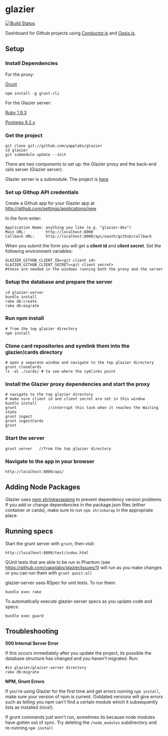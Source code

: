 glazier
==============
[![Build Status](https://travis-ci.org/yapplabs/glazier.png?branch=master)](https://travis-ci.org/yapplabs/glazier)

Dashboard for Github projects using [Conductor.js](https://github.com/tildeio/conductor.js) and
[Oasis.js](https://github.com/tildeio/oasis.js).


## Setup

### Install Dependencies

For the proxy:

[Grunt](http://gruntjs.com/)

    npm install -g grunt-cli

For the Glazier server:

[Ruby 1.9.3](http://www.ruby-lang.org/en/downloads/)

[Postgres 9.2.x](http://postgresapp.com/)

### Get the project

    git clone git://github.com/yapplabs/glazier
    cd glazier
    git submodule update --init

There are two components to set up:  the Glazier proxy and the back-end rails server (Glazier server).

Glazier server is a submodule.  The project is [here](https://github.com/yapplabs/glazier-server)

### Set up Githup API credentials

Create a Github app for your Glazier app at http://github.com/settings/applications/new

In the form enter:

    Application Name: anything you like (e.g. "glazier-dev")
    Main URL:         http://localhost:8000
    Callback URL:     http://localhost:8000/api/oauth/github/callback

When you submit the form you will get a **client id** and **client secret**. Set the following environment variables:

    GLAZIER_GITHUB_CLIENT_ID=<git client id>
    GLAZIER_GITHUB_CLIENT_SECRET=<git client secret>
    #these are needed in the windows running both the proxy and the server


### Setup the database and prepare the server

    cd glazier-server
    bundle install
    rake db:create
    rake db:migrate

### Run npm install

    # from the top glazier directory
    npm install


### Clone card repositories and symlink them into the glazier/cards directory

    # open a separate window and navigate to the top glazier directory
    grunt cloneCards
    ls -al ./cards/ # to see where the symlinks point

### Install the Glazier proxy dependencies and start the proxy

    # navigate to the top glazier directory
    # make sure client id and client secret are set in this window
    bundle install
    grunt              //interrupt this task when it reaches the Waiting state
    grunt ingest
    grunt ingestCards
    grunt

### Start the server

    grunt server   //from the top glazier directory

### Navigate to the app in your browser

    http://localhost:8000/api/

## Adding Node Packages

Glazier uses [npm shrinkwrapping](https://npmjs.org/doc/shrinkwrap.html) to prevent
dependency version problems.  If you add or change dependencies in the package.json
files (either container or cards), make sure to run `npm shrinkwrap` in the appropriate
place.

## Running specs

Start the grunt server with `grunt`, then visit:

    http://localhost:8000/test/index.html

QUnit tests that are able to be run in Phantom (see https://github.com/yapplabs/glazier/issues/1)
will run as you make changes or you can run them with `grunt qunit:all`

glazier-server uses RSpec for unit tests. To run them:

    bundle exec rake

To automatically execute glazier-server specs as you update code and specs:

    bundle exec guard

## Troubleshooting

**500 Internal Server Error**

If this occurs immediately after you update the project, its possible the database structure has
changed and you haven't migrated.  Run:

    #in glazier/glazier-server directory
    rake db:migrate

**NPM, Grunt Errors**

If you're using Glazier for the first time and get errors running `npm install`, make sure
your version of npm is current. Outdated versions will give errors such as telling you npm
can't find a certain module which it subsequently lists as installed (nice!).

If grunt commands just won't run, sometimes its because node modules have gotten out of
sync. Try deleting the `/node_modules` subdirectory and re-running `npm install`





